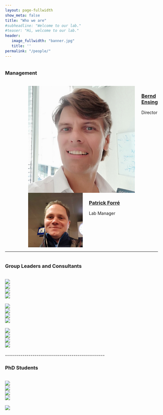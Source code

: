 ```yaml
---
layout: page-fullwidth 
show_meta: false
title: "Who we are"
#subheadline: "Welcome to our lab."
#teaser: "Hi, welcome to our lab."
header:
   image_fullwidth: "banner.jpg"
   title: ''
permalink: "/people/"
---
```


<style>
.center {
  margin: auto;
  width: 70%;
}
</style>

<div class="row">
    <div class="small-12 columns">
        <h3>Management</h3>
    </div><!-- /.small-12.columns -->
</div>

<br/>

<div class="center">
<div class="row">
  <div class="large-3 columns">
  <img src="../people/BerndEnsing2_s.jpg" alt="Bernd Ensing" />
    <div>
       <h3><a href="http://www.acmm.nl/ensing/">Bernd Ensing</a></h3>
       <p>Director</p>
    </div>
  </div>
  <div class="large-3 columns">
  <img src="../people/PatrickForre.jpg" alt="Patrick Forre" />
    <div>
       <h3><a href="https://www.uva.nl/en/profile/f/o/p.d.forre/p.d.forre.html">Patrick Forr&eacute; </a></h3>
       <p>Lab Manager</p>
    </div>
</div>
</div>
</div>

-----------------------------------------------------------

<div class="row">
    <div class="small-12 columns">
        <h3>Group Leaders and Consultants</h3>
    </div><!-- /.small-12.columns -->
</div>

<br/>

<div class="row">
  <div class="large-3 columns">
      <img src="http://placehold.it/220x141/6b6351/e1dcd7&amp;text=Width+220+Pixel">
  </div>
  <div class="large-3 columns">
      <img src="http://placehold.it/220x141/e05a10/e1e75e&amp;text=Width+220+Pixel">
  </div>
  <div class="large-3 columns">
      <img src="http://placehold.it/220x141/fabb00/771e1e&amp;text=Width+220+Pixel">
  </div>
  <div class="large-3 columns">
      <img src="http://placehold.it/220x141/00792c/acca57&amp;text=Width+220+Pixel">
  </div>
</div>

<br/>

<div class="row">
  <div class="large-3 columns">
      <img src="http://placehold.it/220x141/6b6351/e1dcd7&amp;text=Width+220+Pixel">
  </div>
  <div class="large-3 columns">
      <img src="http://placehold.it/220x141/e05a10/e1e75e&amp;text=Width+220+Pixel">
  </div>
  <div class="large-3 columns">
      <img src="http://placehold.it/220x141/fabb00/771e1e&amp;text=Width+220+Pixel">
  </div>
  <div class="large-3 columns">
      <img src="http://placehold.it/220x141/00792c/acca57&amp;text=Width+220+Pixel">
  </div>
</div>

<br/>

<div class="row">
  <div class="large-3 columns">
      <img src="http://placehold.it/220x141/6b6351/e1dcd7&amp;text=Width+220+Pixel">
  </div>
  <div class="large-3 columns">
      <img src="http://placehold.it/220x141/e05a10/e1e75e&amp;text=Width+220+Pixel">
  </div>
  <div class="large-3 columns">
      <img src="http://placehold.it/220x141/fabb00/771e1e&amp;text=Width+220+Pixel">
  </div>
  <div class="large-3 columns">
      <img src="http://placehold.it/220x141/00792c/acca57&amp;text=Width+220+Pixel">
  </div>
</div>

<br/>
---------------------------------------------------

<div class="row">
    <div class="small-12 columns">
        <h3>PhD Students</h3>
    </div><!-- /.small-12.columns -->
</div>

<br/>

<div class="row">
  <div class="large-3 columns">
      <img src="http://placehold.it/220x141/6b6351/e1dcd7&amp;text=Width+220+Pixel">
  </div>
  <div class="large-3 columns">
      <img src="http://placehold.it/220x141/e05a10/e1e75e&amp;text=Width+220+Pixel">
  </div>
  <div class="large-3 columns">
      <img src="http://placehold.it/220x141/fabb00/771e1e&amp;text=Width+220+Pixel">
  </div>
  <div class="large-3 columns">
      <img src="http://placehold.it/220x141/00792c/acca57&amp;text=Width+220+Pixel">
  </div>
</div>

<br/>

<div class="row">
  <div class="large-3 columns">
      <img src="http://placehold.it/220x141/6b6351/e1dcd7&amp;text=Width+220+Pixel">
  </div>
</div>

